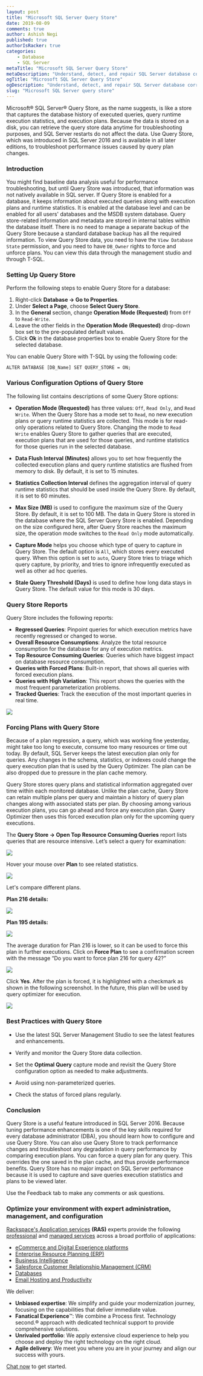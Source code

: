 ```yaml
---
layout: post
title: "Microsoft SQL Server Query Store"
date: 2019-08-09
comments: true
author: Ashish Negi
published: true
authorIsRacker: true
categories:
    - Database
    - SQL Server
metaTitle: "Microsoft SQL Server Query Store"
metaDescription: "Understand, detect, and repair SQL Server database corruption."
ogTitle: "Microsoft SQL Server Query Store"
ogDescription: "Understand, detect, and repair SQL Server database corruption."
slug: "Microsoft SQL Server query store" 
---
```


Microsoft&reg; SQL Server&reg; Query Store, as the name suggests, is like a
store that captures the database history of executed queries, query runtime
execution statistics, and execution plans. Because the data is stored on a disk,
you can retrieve the query store data anytime for troubleshooting purposes, and
SQL Server restarts do not affect the data. Use Query Store, which was introduced
in SQL Server 2016 and is available in all later editions, to troubleshoot
performance issues caused by query plan changes.

<!--more-->

### Introduction

You might find baseline data analysis useful for performance troubleshooting,
but until Query Store was introduced, that information was not natively
available in SQL server. If Query Store is enabled for a database, it keeps
information about executed queries along with execution plans and runtime
statistics. It is enabled at the database level and can be enabled for all
users' databases and the MSDB system database. Query store-related information
and metadata are stored in internal tables within the database itself. There
is no need to manage a separate backup of the Query Store because a standard
database backup has all the required information. To view Query Store data,
you need to have the `View Database State` permission, and you need to have
`DB_Owner` rights to force and unforce plans. You can view this data through
the management studio and through T-SQL.

### Setting Up Query Store

Perform the following steps to enable Query Store for a database:

1. Right-click **Database -> Go to Properties**.
2. Under **Select a Page**, choose **Select Query Store**.
3. In the **General** section, change **Operation Mode (Requested)** from `Off`
   to `Read-Write`.
4. Leave the other fields in the **Operation Mode (Requested)** drop-down box
   set to the pre-populated default values.
5. Click **Ok** in the database properties box to enable Query Store for the
   selected database.

You can enable Query Store with T-SQL by using the following code:

    ALTER DATABASE [DB_Name] SET QUERY_STORE = ON;

### Various Configuration Options of Query Store

The following list contains descriptions of some Query Store options:

-	**Operation Mode (Requested)** has three values: `Off`, `Read Only`, and
   `Read Write`. When the Query Store has a mode set to `Read`, no new
   execution plans or query runtime statistics are collected. This mode is for
   read-only operations related to Query Store. Changing the mode to `Read Write`
   enables Query Store to gather queries that are executed, execution plans that
   are used for those queries, and runtime statistics for those queries run in
   the selected database.

-	**Data Flush Interval (Minutes)** allows you to set how frequently the
   collected execution plans and query runtime statistics are flushed from
   memory to disk. By default, it is set to 15 minutes.

-	**Statistics Collection Interval** defines the aggregation interval of
   query runtime statistics that should be used inside the Query Store. By
   default, it is set to 60 minutes.

-  **Max Size (MB)** is used to configure the maximum size of the Query Store.
   By default, it is set to 100 MB. The data in Query Store is stored in the
   database where the SQL Server Query Store is enabled. Depending on the size
   configured here, after Query Store reaches the maximum size, the operation
   mode switches to the `Read Only` mode automatically.

-  **Capture Mode** helps you choose which type of query to capture in Query
   Store. The default option is `All`, which stores every executed query. When
   this option is set to `auto`, Query Store tries to triage which query capture,
   by priority, and tries to ignore infrequently executed as well as other ad hoc queries.

-  **Stale Query Threshold (Days)** is used to define how long data stays in
   Query Store. The default value for this mode is 30 days.


### Query Store Reports

Query Store includes the following reports:

-	**Regressed Queries**: Pinpoint queries for which execution metrics have
   recently regressed or changed to worse.
-	**Overall Resource Consumptions**: Analyze the total resource consumption
   for the database for any of execution metrics.
-	**Top Resource Consuming Queries**: Queries which have biggest impact on
   database resource consumption.
-	**Queries with Forced Plans**: Built-in report, that shows all queries with
   forced execution plans.
-	**Queries with High Variation**: This report shows the queries with the most
   frequent parameterization problems.
-	**Tracked Queries**: Track the execution of the most important queries in real
   time.

![](Picture1.png)

### Forcing Plans with Query Store

Because of a plan regression, a query, which was working fine yesterday, might
take too long to execute, consume too many resources or time out today. By
default, SQL Server keeps the latest execution plan only for queries. Any
changes in the schema, statistics, or indexes could change the query execution
plan that is used by the Query Optimizer. The plan can be also dropped due to
pressure in the plan cache memory.

Query Store stores query plans and statistical information aggregated over time
within each monitored database. Unlike the plan cache, Query Store can retain
multiple plans per query and maintain a history of query plan changes along
with associated stats per plan. By choosing among various execution plans, you
can go ahead and force any execution plan. Query Optimizer then uses this forced
execution plan only for the upcoming query executions.

The **Query Store -> Open Top Resource Consuming Queries** report lists queries
that are resource intensive. Let’s select a query for examination:

![](Picture2.png)

Hover your mouse over **Plan** to see related statistics.

![](Picture3.png)

Let's compare different plans.

**Plan 216 details:**

![](Picture4.png)

**Plan 195 details:**

![](Picture5.png)

The average duration for Plan 216 is lower, so it can be used to force this plan
in further executions. Click on **Force Plan** to see a confirmation screen
with the message “Do you want to force plan 216 for query 42?”

![](Picture6.png)

Click **Yes**.  After the plan is forced, it is highlighted with a checkmark as
shown in the following screenshot. In the future, this plan will be used by
query optimizer for execution.

![](Picture7.png)

### Best Practices with Query Store

-	Use the latest SQL Server Management Studio to see the latest features and enhancements.

-	Verify and monitor the Query Store data collection.

-	Set the **Optimal Query** capture mode and revisit the Query Store
   configuration option as needed to make adjustments.

-	Avoid using non-parameterized queries.

-	Check the status of forced plans regularly.

### Conclusion

Query Store is a useful feature introduced in SQL Server 2016. Because tuning
performance enhancements is one of the key skills required for every database
administrator (DBA), you should learn how to configure and use Query Store.
You can also use Query Store to track performance changes and troubleshoot any
degradation in query performance by comparing execution plans. You can force a
query plan for any query. This overrides the one saved in the plan cache,
and thus provide performance benefits. Query Store has no major impact on SQL
Server performance because it is used to capture and save queries execution
statistics and plans to be viewed later.

Use the Feedback tab to make any comments or ask questions.

### Optimize your environment with expert administration, management, and configuration

[Rackspace's Application services](https://www.rackspace.com/application-management/managed-services)
**(RAS)** experts provide the following [professional](https://www.rackspace.com/application-management/professional-services)
and
[managed services](https://www.rackspace.com/application-management/managed-services) across
a broad portfolio of applications:

- [eCommerce and Digital Experience platforms](https://www.rackspace.com/ecommerce-digital-experience)
- [Enterprise Resource Planning (ERP)](https://www.rackspace.com/erp)
- [Business Intelligence](https://www.rackspace.com/business-intelligence)
- [Salesforce Customer Relationship Management (CRM)](https://www.rackspace.com/salesforce-managed-services)
- [Databases](https://www.rackspace.com/dba-services)
- [Email Hosting and Productivity](https://www.rackspace.com/email-hosting)

We deliver:

- **Unbiased expertise**: We simplify and guide your modernization journey,
focusing on the capabilities that deliver immediate value.
- **Fanatical Experience**&trade;: We combine a Process first. Technology second.&reg;
approach with dedicated technical support to provide comprehensive solutions.
- **Unrivaled portfolio**: We apply extensive cloud experience to help you
choose and deploy the right technology on the right cloud.
- **Agile delivery**: We meet you where you are in your journey and align
our success with yours.

[Chat now](https://www.rackspace.com/#chat) to get started.
